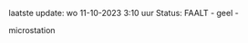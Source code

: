 laatste update: 
wo 11-10-2023  3:10   uur 
Status: FAALT - geel - 
<div class="service Y">microstation</div>